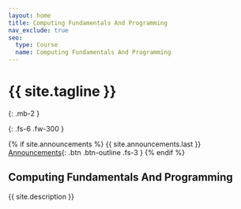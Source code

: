 ```yaml
---
layout: home
title: Computing Fundamentals And Programming
nav_exclude: true
seo: 
  type: Course
  name: Computing Fundamentals And Programming
---
```


# {{ site.tagline }}
{: .mb-2 }

[//]: # ({{ site.description }})
{: .fs-6 .fw-300 }

{% if site.announcements %}
{{ site.announcements.last }}
[Announcements](announcements.md){: .btn .btn-outline .fs-3 }
{% endif %}

## Computing Fundamentals And Programming

{{ site.description }}
